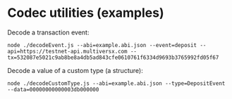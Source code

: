 # Codec utilities (examples)

Decode a transaction event:

```
node ./decodeEvent.js --abi=example.abi.json --event=deposit --api=https://testnet-api.multiversx.com --tx=532087e5021c9ab8be8a4db5ad843cfe0610761f6334d9693b3765992fd05f67
```

Decode a value of a custom type (a structure):

```
node ./decodeCustomType.js --abi=example.abi.json --type=DepositEvent --data=00000000000003db000000
```
